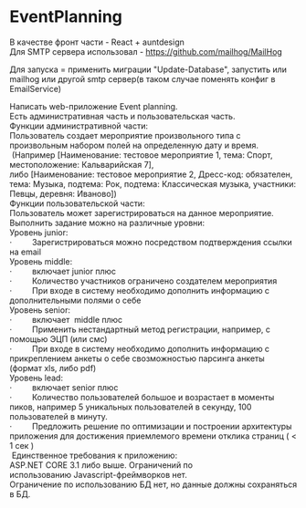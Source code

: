 # EventPlanning

В качестве фронт части - React + auntdesign  
Для SMTP сервера использовал - https://github.com/mailhog/MailHog  

Для запуска = применить миграции "Update-Database", запустить или mailhog или другой smtp сервер(в таком случае поменять конфиг в EmailService)  


Написать web-приложение Event planning.  
Есть административная часть и пользовательская часть.  
Функции административной части:  
Пользователь создает мероприятие произвольного типа с произвольным набором полей на определенную дату и время.  
 (Например [Наименование: тестовое мероприятие 1, тема: Спорт, местоположение: Кальварийская 7],  
либо [Наименование: тестовое мероприятие 2, Дресс-код: обязателен, тема: Музыка, подтема: Рок, подтема: Классическая музыка, участники: Певцы, деревня: Иваново])  
Функции пользовательской части:  
Пользователь может зарегистрироваться на данное мероприятие.  
Выполнить задание можно на различные уровни:  
Уровень junior:  
·         Зарегистрироваться можно посредством подтверждения ссылки на email  
Уровень middle:  
·         включает junior плюс  
·         Количество участников ограничено создателем мероприятия  
·         При входе в систему необходимо дополнить информацию с дополнительными полями о себе  
Уровень senior:  
·         включает  middle плюс  
·         Применить нестандартный метод регистрации, например, с помощью ЭЦП (или смс)  
·         При входе в систему необходимо дополнить информацию с прикреплением анкеты о себе cвозможностью парсинга анкеты (формат xls, либо pdf)  
Уровень lead:  
·         включает senior плюс  
·         Количество пользователей большое и возрастает в моменты пиков, например 5 уникальных пользователей в секунду, 100 пользователей в минуту.  
·         Предложить решение по оптимизации и построении архитектуры приложения для достижения приемлемого времени отклика страниц ( < 1 сек )  
 Единственное требования к приложению:  
ASP.NET CORE 3.1 либо выше. Ограничений по использованию Javascript-фреймворков нет.  
Ограничение по использованию БД нет, но данные должны сохраняться в БД.  
